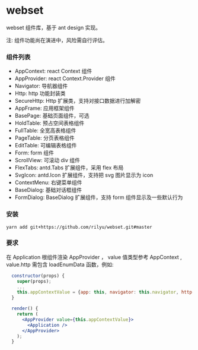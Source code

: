 # webset

webset 组件库，基于 ant design 实现。

注: 组件功能尚在演进中，风险需自行评估。

### 组件列表

- AppContext: react Context 组件
- AppProvider: react Context.Provider 组件
- Navigator: 导航器组件
- Http: http 功能封装类
- SecureHttp: Http 扩展类，支持对接口数据进行加解密
- AppFrame: 应用框架组件
- BasePage: 基础页面组件，可选
- HoldTable: 预占空间表格组件
- FullTable: 全宽高表格组件
- PageTable: 分页表格组件
- EditTable: 可编辑表格组件
- Form: form 组件
- ScrollView: 可滚动 div 组件
- FlexTabs: antd.Tabs 扩展组件，采用 flex 布局
- SvgIcon: antd.Icon 扩展组件，支持把 svg 图片显示为 icon
- ContextMenu: 右键菜单组件
- BaseDialog: 基础对话框组件
- FormDialog: BaseDialog 扩展组件，支持 form 组件显示及一些默认行为

### 安装
```
yarn add git+https://github.com/rilyu/webset.git#master
```

### 要求

在 Application 根组件渲染 AppProvider ， value 值类型参考 AppContext , value.http 需包含 loadEnumData 函数，例如:
```jsx
  constructor(props) {
    super(props);
    ...
    this.appContextValue = {app: this, navigator: this.navigator, http: this.http};
  }

  render() {
    return (
      <AppProvider value={this.appContextValue}>
        <Application />
      </AppProvider>
    );
  }
```
